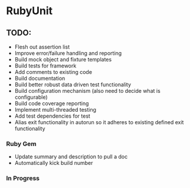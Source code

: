 RubyUnit
========

## TODO:

* Flesh out assertion list
* Improve error/failure handling and reporting
* Build mock object and fixture templates
* Build tests for framework
* Add comments to existing code
* Build documentation
* Build better robust data driven test functionality
* Build configuration mechanism (also need to decide what is configurable)
* Build code coverage reporting
* Implement multi-threaded testing
* Add test dependencies for test
* Alias exit functionality in autorun so it adheres to existing defined exit functionality

### Ruby Gem
* Update summary and description to pull a doc
* Automatically kick build number

### In Progress
